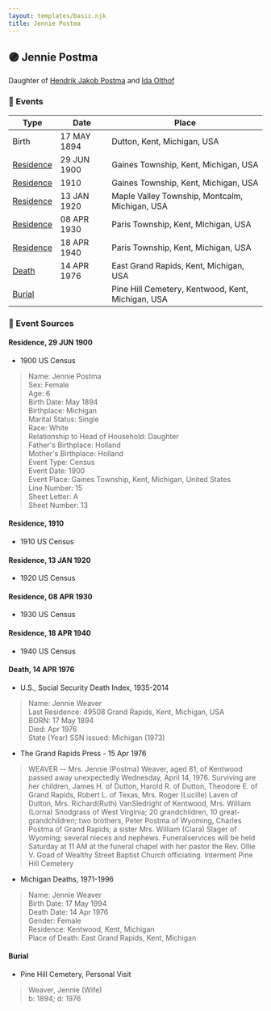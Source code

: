 ```yaml
---
layout: templates/basic.njk
title: Jennie Postma
---
```

## 🟣 Jennie Postma

Daughter of [Hendrik Jakob Postma](/people/3/31727152) and [Ida Olthof](/people/6/60020862)

### 📆 Events

Type | Date | Place
------ | ------ | ------
Birth | 17 MAY 1894 | Dutton, Kent, Michigan, USA
[Residence](#event-2e6b82ac-17ee-4bb9-b58c-3ffad71a33e8) | 29 JUN 1900 | Gaines Township, Kent, Michigan, USA
[Residence](#event-bff7b128-722f-4a96-a65f-c2cb6c2f4eb8) | 1910 | Gaines Township, Kent, Michigan, USA
[Residence](#event-f7fd23f7-cfd9-4b5c-b698-687baa2de245) | 13 JAN 1920 | Maple Valley Township, Montcalm, Michigan, USA
[Residence](#event-b863af79-bae8-442d-ba92-636d5e0578c4) | 08 APR 1930 | Paris Township, Kent, Michigan, USA
[Residence](#event-a78c8693-bc5f-4eee-aa15-ebe648ac5814) | 18 APR 1940 | Paris Township, Kent, Michigan, USA
[Death](#event-c04fc2e3-ad02-436e-980a-73730d64a089) | 14 APR 1976 | East Grand Rapids, Kent, Michigan, USA
[Burial](#event-81c2bee2-65e7-4e00-9510-07b58736955e) |  | Pine Hill Cemetery, Kentwood, Kent, Michigan, USA

### 📰 Event Sources

#### <a id="event-2e6b82ac-17ee-4bb9-b58c-3ffad71a33e8"></a> Residence, 29 JUN 1900
* 1900 US Census
>   
  > Name: Jennie Postma  
  > Sex: Female  
  > Age: 6  
  > Birth Date: May 1894  
  > Birthplace: Michigan  
  > Marital Status: Single  
  > Race: White  
  > Relationship to Head of Household: Daughter  
  > Father's Birthplace: Holland  
  > Mother's Birthplace: Holland  
  > Event Type: Census  
  > Event Date: 1900  
  > Event Place: Gaines Township, Kent, Michigan, United States  
  > Line Number: 15  
  > Sheet Letter: A  
  > Sheet Number: 13

#### <a id="event-bff7b128-722f-4a96-a65f-c2cb6c2f4eb8"></a> Residence, 1910
* 1910 US Census

#### <a id="event-f7fd23f7-cfd9-4b5c-b698-687baa2de245"></a> Residence, 13 JAN 1920
* 1920 US Census

#### <a id="event-b863af79-bae8-442d-ba92-636d5e0578c4"></a> Residence, 08 APR 1930
* 1930 US Census

#### <a id="event-a78c8693-bc5f-4eee-aa15-ebe648ac5814"></a> Residence, 18 APR 1940
* 1940 US Census

#### <a id="event-c04fc2e3-ad02-436e-980a-73730d64a089"></a> Death, 14 APR 1976
* U.S., Social Security Death Index, 1935-2014
>   
  > Name: Jennie Weaver  
  > Last Residence: 49508 Grand Rapids, Kent, Michigan, USA  
  > BORN: 17 May 1894  
  > Died: Apr 1976  
  > State (Year) SSN issued: Michigan (1973)
* The Grand Rapids Press  - 15 Apr 1976
>   
  > WEAVER -- Mrs. Jennie (Postma) Weaver, aged 81, of Kentwood passed away unexpectedly Wednesday, April 14, 1976. Surviving are her children, James H. of Dutton, Harold R. of Dutton, Theodore E. of Grand Rapids, Robert L. of Texas, Mrs. Roger (Lucille) Laven of Dutton, Mrs. Richard(Ruth) VanSledright of Kentwood, Mrs. William (Lorna) Snodgrass of West Virginia; 20 grandchildren, 10 great-grandchildren; two brothers, Peter Postma of Wyoming, Charles Postma of Grand Rapids; a sister Mrs. William (Clara) Slager of Wyoming; several nieces and nephews. Funeralservices will be held Saturday at 11 AM at the funeral chapel with her pastor the Rev. Ollie V. Goad of Wealthy Street Baptist Church officiating. Interment Pine Hill Cemetery
* Michigan Deaths, 1971-1996
>   
  > Name:  Jennie Weaver  
  > Birth Date: 17 May 1994  
  > Death Date: 14 Apr 1976  
  > Gender: Female  
  > Residence: Kentwood, Kent, Michigan  
  > Place of Death: East Grand Rapids, Kent, Michigan

#### <a id="event-81c2bee2-65e7-4e00-9510-07b58736955e"></a> Burial
* Pine Hill Cemetery, Personal Visit
>   
  > Weaver, Jennie (Wife)  
  > b: 1894; d: 1976
